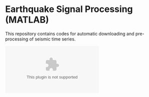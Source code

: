 # Earthquake Signal Processing (MATLAB)
This repository contains codes for automatic downloading and pre-processing of seismic time series. 

![output example](untitled55.eps)
